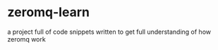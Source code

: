 # zeromq-learn
a project full of code snippets written to get full understanding of how zeromq work 
